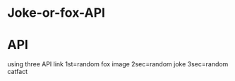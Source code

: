 # Joke-or-fox-API
# API
using three API link 
1st=random fox image
2sec=random joke
3sec=random catfact
